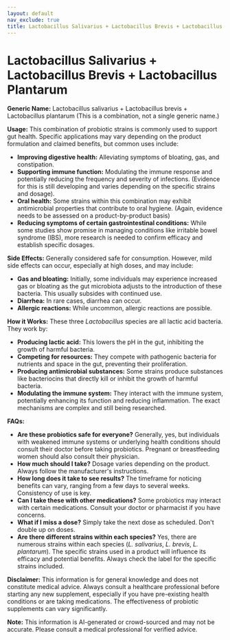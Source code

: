 ```yaml
---
layout: default
nav_exclude: true
title: Lactobacillus Salivarius + Lactobacillus Brevis + Lactobacillus Plantarum
---
```


# Lactobacillus Salivarius + Lactobacillus Brevis + Lactobacillus Plantarum

**Generic Name:**  Lactobacillus salivarius + Lactobacillus brevis + Lactobacillus plantarum (This is a combination, not a single generic name.)

**Usage:**  This combination of probiotic strains is commonly used to support gut health.  Specific applications may vary depending on the product formulation and claimed benefits, but common uses include:

* **Improving digestive health:**  Alleviating symptoms of bloating, gas, and constipation.
* **Supporting immune function:**  Modulating the immune response and potentially reducing the frequency and severity of infections.  (Evidence for this is still developing and varies depending on the specific strains and dosage).
* **Oral health:** Some strains within this combination may exhibit antimicrobial properties that contribute to oral hygiene. (Again, evidence needs to be assessed on a product-by-product basis)
* **Reducing symptoms of certain gastrointestinal conditions:**  While some studies show promise in managing conditions like irritable bowel syndrome (IBS), more research is needed to confirm efficacy and establish specific dosages.


**Side Effects:** Generally considered safe for consumption. However, mild side effects can occur, especially at high doses, and may include:

* **Gas and bloating:**  Initially, some individuals may experience increased gas or bloating as the gut microbiota adjusts to the introduction of these bacteria.  This usually subsides with continued use.
* **Diarrhea:** In rare cases, diarrhea can occur.
* **Allergic reactions:**  While uncommon, allergic reactions are possible.


**How it Works:** These three *Lactobacillus* species are all lactic acid bacteria. They work by:

* **Producing lactic acid:** This lowers the pH in the gut, inhibiting the growth of harmful bacteria.
* **Competing for resources:**  They compete with pathogenic bacteria for nutrients and space in the gut, preventing their proliferation.
* **Producing antimicrobial substances:** Some strains produce substances like bacteriocins that directly kill or inhibit the growth of harmful bacteria.
* **Modulating the immune system:** They interact with the immune system, potentially enhancing its function and reducing inflammation.  The exact mechanisms are complex and still being researched.


**FAQs:**

* **Are these probiotics safe for everyone?**  Generally, yes, but individuals with weakened immune systems or underlying health conditions should consult their doctor before taking probiotics.  Pregnant or breastfeeding women should also consult their physician.
* **How much should I take?** Dosage varies depending on the product.  Always follow the manufacturer's instructions.
* **How long does it take to see results?**  The timeframe for noticing benefits can vary, ranging from a few days to several weeks.  Consistency of use is key.
* **Can I take these with other medications?**  Some probiotics may interact with certain medications.  Consult your doctor or pharmacist if you have concerns.
* **What if I miss a dose?**  Simply take the next dose as scheduled.  Don't double up on doses.
* **Are there different strains within each species?** Yes, there are numerous strains within each species (*L. salivarius*, *L. brevis*, *L. plantarum*).  The specific strains used in a product will influence its efficacy and potential benefits.  Always check the label for the specific strains included.


**Disclaimer:** This information is for general knowledge and does not constitute medical advice.  Always consult a healthcare professional before starting any new supplement, especially if you have pre-existing health conditions or are taking medications.  The effectiveness of probiotic supplements can vary significantly.


**Note:** This information is AI-generated or crowd-sourced and may not be accurate. Please consult a medical professional for verified advice.